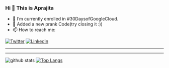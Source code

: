 ### Hi 👋 This is Aprajita

- 🌱 I’m currently enrolled in #30DaysofGoogleCloud.
- 💬 Added a new prank Code(try closing it :)) 
- 📫 How to reach me:

[![Twitter](https://img.shields.io/twitter/follow/AprajitaChhawi?style=social)](https://twitter.com/AprajitaChhawi/)  [![Linkedin](https://img.shields.io/badge/-LinkedIn-0073b1?style=social&logo=Linkedin&link=https://www.linkedin.com/in/aprajita-chhawi-a5584b176/)](https://www.linkedin.com/in/aprajita-chhawi-a5584b176/) 
_________________________________________________________________
_________________________________________________________________

 ![github stats](https://github-readme-stats.vercel.app/api?username=AprajitaChhawi&show_icons=true&count_private=true&include_all_commits=true)   [![Top Langs](https://github-readme-stats.vercel.app/api/top-langs/?username=AprajitaChhawi&layout=compact)](https://github.com/AprajitaChhawi/)     
